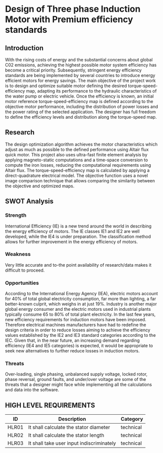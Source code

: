# Design of Three phase Induction Motor with Premium efficiency standards

## Introduction
With the rising costs of energy and the substantial concerns
about global C02 emissions, achieving the highest possible
motor system efficiency has become a critical priority.
Subsequently, stringent energy efficiency standards are being
implemented by several countries to introduce energy efficient
motors for energy savings.
The main objective of the project work is to design and optimize suitable motor defining the desired torque-speed-efficiency map,
adapting its performance to the hydraulic characteristics of the water pump or electric vehicle. 
Once the efficiency is known, an initial motor reference torque-speed-efficiency map is defined according to the objective motor performance, 
including the distribution of power losses and the power rating of the selected application.
The designer has full freedom to define the efficiency levels and distribution along the torque-speed map. 

## Research
The design optimization algorithm achieves the motor characteristics which adjust as much as possible to the defined performance using Altair flux quick motor. 
This project also uses ultra-fast finite element analysis by applying magneto-static computations and a time-space conversion to compute the iron losses,
reducing the computational requirements using Altair flux.
The torque-speed-efficiency map is calculated by applying a direct-quadrature electrical model.
The objective function uses a novel image comparison technique that allows comparing the similarity between the objective and optimized maps. 

## SWOT Analysis

### Strength

International Efficiency (IE) is a new trend around the world in describing the energy efficiency of motors. The IE classes IE1 and IE2 are well developed, while the IE4 is under preparation. The classification method allows for further improvement in the energy efficiency of motors.

### Weakness

Very little accurate and to-the point availability of research/data makes it difficult to proceed.

### Opportunities

According to the International Energy Agency (IEA), electric motors account for 40% of total global electricity consumption, far more than lighting, a far better-known culprit, which weighs in at just 19%. Industry is another major global energy consumer and the electric motors used in industrial plants typically consume 65 to 80% of total plant electricity. 
In the last few years, new efficiency requirements for induction motors have been imposed. Therefore electrical machines manufacturers have had to redefine the design criteria in order to reduce losses aiming to achieve the efficiency values established by the IE2 and IE3 standard categories according to the IEC. Given that, in the near future, an increasing demand regarding efficiency (IE4 and IE5 categories) is expected, it would be appropriate to seek new alternatives to further reduce losses in induction motors.

### Threats

Over-loading, single phasing, unbalanced supply voltage, locked rotor, phase reversal, ground faults, and under/over voltage are some of the threats that a designer might face while implementing all the calculations and data into the software.

## HIGH LEVEL REQUIREMENTS
| ID | Description | Category | 
| ----- | ----- | ------- | 
|HLR01|It shall calculate the stator diameter|technical|  
|HLR02|It shall calculate the stator length|technical|
|HLR03|It shall take user input indiscriminately|technical|


